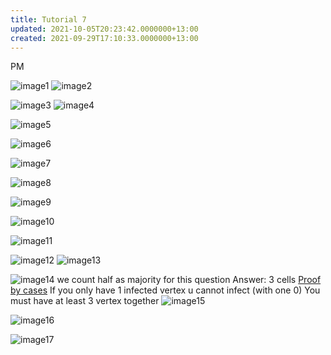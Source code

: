 ```yaml
---
title: Tutorial 7
updated: 2021-10-05T20:23:42.0000000+13:00
created: 2021-09-29T17:10:33.0000000+13:00
---
```


PM

![image1](../../../../resources/8986282bf746433aa3a8f1410fbf5df6.png)
![image2](../../../../resources/3b5e5045aaea49e9833297e57748535c.png)

![image3](../../../../resources/7fde8d6baebe494ebfda5cbc46c0bea4.png)
![image4](../../../../resources/9e94797360d94cc7ab2570e873c42b5c.png)

![image5](../../../../resources/f063c6a04a1e4128bfff01caccb073e3.png)

![image6](../../../../resources/41857095a7bd4e238da81941a718f2f2.png)

![image7](../../../../resources/d629f6a1d4a14afda037349dbc213bf7.png)

![image8](../../../../resources/e9fee7d860434fe0ae179f326923d3b7.png)

![image9](../../../../resources/6f3a013dbfa34e90b7dc59eef2a48e43.png)

![image10](../../../../resources/731f9dce630b46bf9a23d6b246790944.png)

![image11](../../../../resources/b3b73300c1af4e87a1d0ef9f67dbfeeb.png)

![image12](../../../../resources/530f1784e1b9479aa439722117c9de8c.png)
![image13](../../../../resources/40c1638f2d16435c900cb3701d1fc6a6.png)

![image14](../../../../resources/7095e332a5e244d8b0e16e1897d501f1.png)
we count half as majority for this question
Answer: 3 cells
<u>Proof by cases</u>
If you only have 1 infected vertex u cannot infect (with one 0)
You must have at least 3 vertex together
![image15](../../../../resources/2907af2d8c1d4073b10e2f18cc62ad78.png)

![image16](../../../../resources/05f26fa6de664dc0bf002f94c5d173a0.png)

![image17](../../../../resources/af06d73f9e3242beaeeb55aa1e840866.png)
